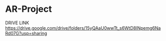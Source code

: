 # AR-Project

DRIVE LINK
https://drive.google.com/drive/folders/15yQAaU0wwTt_s6WtD8INpemg6NaRd07G?usp=sharing
